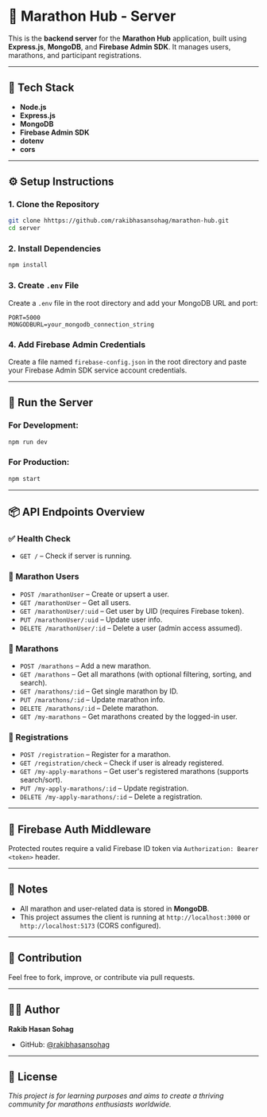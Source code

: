 # 🌿 Marathon Hub - Server

This is the **backend server** for the **Marathon Hub** application, built using **Express.js**, **MongoDB**, and **Firebase Admin SDK**. It manages users, marathons, and participant registrations.

---

## 🧩 Tech Stack

- **Node.js**
- **Express.js**
- **MongoDB**
- **Firebase Admin SDK**
- **dotenv**
- **cors**

---

## ⚙️ Setup Instructions

### 1. Clone the Repository

```bash
git clone hhttps://github.com/rakibhasansohag/marathon-hub.git
cd server
```

### 2. Install Dependencies

```bash
npm install
```

### 3. Create `.env` File

Create a `.env` file in the root directory and add your MongoDB URL and port:

```
PORT=5000
MONGODBURL=your_mongodb_connection_string
```

### 4. Add Firebase Admin Credentials

Create a file named `firebase-config.json` in the root directory and paste your Firebase Admin SDK service account credentials.

---

## 🚀 Run the Server

### For Development:

```bash
npm run dev
```

### For Production:

```bash
npm start
```

---

## 📦 API Endpoints Overview

### ✅ Health Check
- `GET /` – Check if server is running.

### 👤 Marathon Users
- `POST /marathonUser` – Create or upsert a user.
- `GET /marathonUser` – Get all users.
- `GET /marathonUser/:uid` – Get user by UID (requires Firebase token).
- `PUT /marathonUser/:uid` – Update user info.
- `DELETE /marathonUser/:id` – Delete a user (admin access assumed).

### 🏃 Marathons
- `POST /marathons` – Add a new marathon.
- `GET /marathons` – Get all marathons (with optional filtering, sorting, and search).
- `GET /marathons/:id` – Get single marathon by ID.
- `PUT /marathons/:id` – Update marathon info.
- `DELETE /marathons/:id` – Delete marathon.
- `GET /my-marathons` – Get marathons created by the logged-in user.

### 📝 Registrations
- `POST /registration` – Register for a marathon.
- `GET /registration/check` – Check if user is already registered.
- `GET /my-apply-marathons` – Get user's registered marathons (supports search/sort).
- `PUT /my-apply-marathons/:id` – Update registration.
- `DELETE /my-apply-marathons/:id` – Delete a registration.

---

## 🔐 Firebase Auth Middleware

Protected routes require a valid Firebase ID token via `Authorization: Bearer <token>` header.

---

## 🧠 Notes

- All marathon and user-related data is stored in **MongoDB**.
- This project assumes the client is running at `http://localhost:3000` or `http://localhost:5173` (CORS configured).

---

## 🤝 Contribution

Feel free to fork, improve, or contribute via pull requests.

---

## 👨‍💻 Author

**Rakib Hasan Sohag**
- GitHub: [@rakibhasansohag](https://github.com/rakibhasansohag)

---

## 📜 License

*This project is for learning purposes and aims to create a thriving community for marathons enthusiasts worldwide.*
